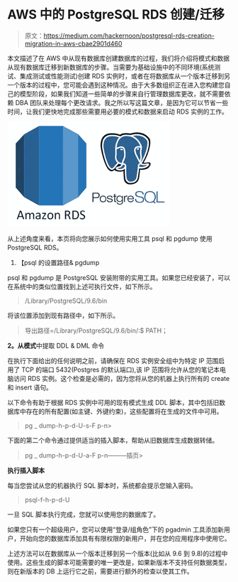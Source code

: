 # AWS 中的 PostgreSQL RDS 创建/迁移

> 原文：<https://medium.com/hackernoon/postgresql-rds-creation-migration-in-aws-cbae2901d460>

本文描述了在 AWS 中从现有数据库创建数据库的过程，我们将介绍将模式和数据从现有数据库迁移到新数据库的步骤。当需要为基础设施中的不同环境(系统测试、集成测试或性能测试)创建 RDS 实例时，或者在将数据库从一个版本迁移到另一个版本的过程中，您可能会遇到这种情况。由于大多数组织正在进入您构建您自己的模型阶段，如果我们知道一些简单的步骤来自行管理数据库更改，就不需要依赖 DBA 团队来处理每个更改请求。我之所以写这篇文章，是因为它可以节省一些时间，让我们更快地完成那些需要用必要的模式和数据来启动 RDS 实例的工作。

![](img/046ef4bf5d6f98aa8a840eb63c77b871.png)

从上述角度来看，本页将向您展示如何使用实用工具 psql 和 pgdump 使用 PostgreSQL RDS。

1.  【psql 的设置路径& pgdump

psql 和 pgdump 是 PostgreSQL 安装附带的实用工具。如果您已经安装了，可以在系统中的类似位置找到上述可执行文件，如下所示。

> /Library/PostgreSQL/9.6/bin

将该位置添加到现有路径中，如下所示。

> 导出路径=/Library/PostgreSQL/9.6/bin/:$ PATH；

**2。从模式**中提取 DDL & DML 命令

在执行下面给出的任何说明之前，请确保在 RDS 实例安全组中为特定 IP 范围启用了 TCP 的端口 5432(Postgres 的默认端口),该 IP 范围将允许从您的笔记本电脑访问 RDS 实例。这个检查是必需的，因为您将从您的机器上执行所有的 create 和 insert 语句。

以下命令有助于根据 RDS 实例中可用的现有模式生成 DDL 脚本，其中包括旧数据库中存在的所有配置(如主键、外键约束)，这些配置将在生成的文件中可用。

> pg _ dump-h<aws instance="" name="">-p<port>-d<database name="">-U<username>-s-F p-n<schema name="">></schema></username></database></port></aws>

下面的第二个命令通过提供适当的插入脚本，帮助从旧数据库生成数据转储。

> pg _ dump-h<aws instance="" name="">-p<port>-d<database name="">-U<username>-a-F p-n<schema name="">———插页></schema></username></database></port></aws>

**执行插入脚本**

每当您尝试从您的机器执行 SQL 脚本时，系统都会提示您输入密码。

> psql-f<sql script="">-h<aws db="" name="">-p<port>-d<database name="">-U<username></username></database></port></aws></sql>

一旦 SQL 脚本执行完成，您就可以使用您的数据库了。

如果您只有一个超级用户，您可以使用“登录/组角色”下的 pgadmin 工具添加新用户，开始向您的数据库添加具有有限权限的新用户，并在您的应用程序中使用它。

上述方法可以在数据库从一个版本迁移到另一个版本(比如从 9.6 到 9.8)的过程中使用。这些生成的脚本可能需要的唯一更改是，如果新版本不支持任何数据类型，则在新版本的 DB 上运行它之前，需要进行额外的检查以使其工作。